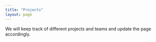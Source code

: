 ```yaml
---
title: "Projects"
layout: page
---
```


We will keep track of different projects and teams and update the page accordingly. 
